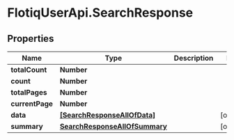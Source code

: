 # FlotiqUserApi.SearchResponse

## Properties

Name | Type | Description | Notes
------------ | ------------- | ------------- | -------------
**totalCount** | **Number** |  | 
**count** | **Number** |  | 
**totalPages** | **Number** |  | 
**currentPage** | **Number** |  | 
**data** | [**[SearchResponseAllOfData]**](SearchResponseAllOfData.md) |  | [optional] 
**summary** | [**SearchResponseAllOfSummary**](SearchResponseAllOfSummary.md) |  | [optional] 


